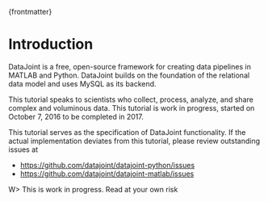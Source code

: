 {frontmatter}

# Introduction 

DataJoint is a free, open-source framework for creating data pipelines in MATLAB and Python. DataJoint builds on the foundation of the relational data model and uses MySQL as its backend.

This tutorial speaks to scientists who collect, process, analyze, and share complex and voluminous data.  This tutorial is work in progress, started on October 7, 2016 to be completed in 2017.

This tutorial serves as the specification of DataJoint functionality. If the actual implementation deviates from this tutorial, please review outstanding issues at

* <https://github.com/datajoint/datajoint-python/issues>
* <https://github.com/datajoint/datajoint-matlab/issues>

W>  This is work in progress.  Read  at your own risk

